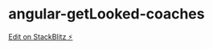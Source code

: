 # angular-getLooked-coaches

[Edit on StackBlitz ⚡️](https://stackblitz.com/edit/angular-oqn5gy-1r5bxl)